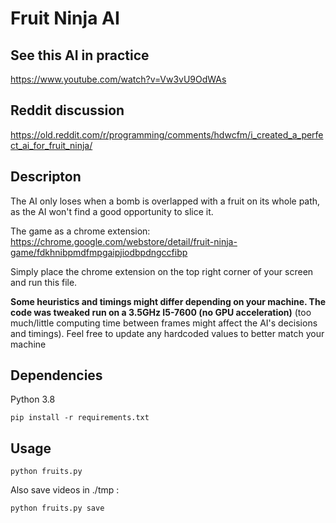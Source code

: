 # Fruit Ninja AI

## See this AI in practice

https://www.youtube.com/watch?v=Vw3vU9OdWAs

## Reddit discussion

https://old.reddit.com/r/programming/comments/hdwcfm/i_created_a_perfect_ai_for_fruit_ninja/


## Descripton

The AI only loses when a bomb is overlapped with a fruit on its whole path, as the AI won't find a good opportunity to slice it.

The game as a chrome extension: https://chrome.google.com/webstore/detail/fruit-ninja-game/fdkhnibpmdfmpgaipjiodbpdngccfibp

Simply place the chrome extension on the top right corner of your screen and run this file.

**Some heuristics and timings might differ depending on your machine. The code was tweaked run on a 3.5GHz I5-7600 (no GPU acceleration)**
(too much/little computing time between frames might affect the AI's decisions and timings).
Feel free to update any hardcoded values to better match your machine
## Dependencies
Python 3.8

```
pip install -r requirements.txt
```

## Usage

```
python fruits.py
```

Also save videos in ./tmp :

```
python fruits.py save
```
